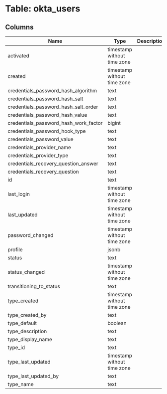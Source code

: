 
# Table: okta_users

## Columns
| Name        | Type           | Description  |
| ------------- | ------------- | -----  |
|activated|timestamp without time zone||
|created|timestamp without time zone||
|credentials_password_hash_algorithm|text||
|credentials_password_hash_salt|text||
|credentials_password_hash_salt_order|text||
|credentials_password_hash_value|text||
|credentials_password_hash_work_factor|bigint||
|credentials_password_hook_type|text||
|credentials_password_value|text||
|credentials_provider_name|text||
|credentials_provider_type|text||
|credentials_recovery_question_answer|text||
|credentials_recovery_question|text||
|id|text||
|last_login|timestamp without time zone||
|last_updated|timestamp without time zone||
|password_changed|timestamp without time zone||
|profile|jsonb||
|status|text||
|status_changed|timestamp without time zone||
|transitioning_to_status|text||
|type_created|timestamp without time zone||
|type_created_by|text||
|type_default|boolean||
|type_description|text||
|type_display_name|text||
|type_id|text||
|type_last_updated|timestamp without time zone||
|type_last_updated_by|text||
|type_name|text||
